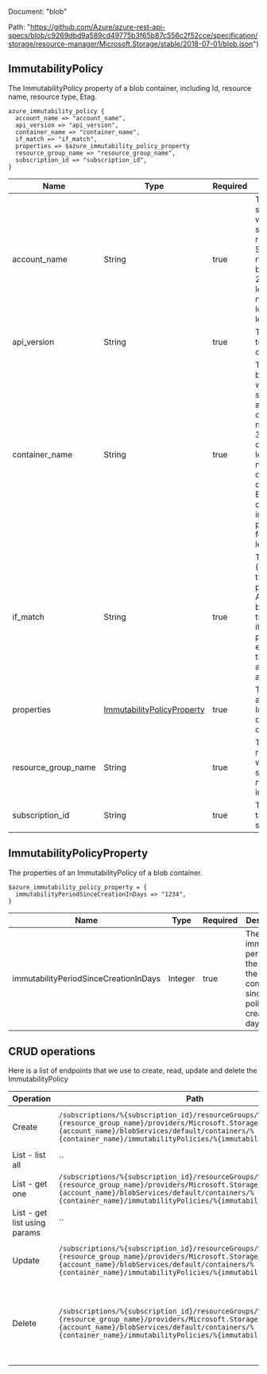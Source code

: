 Document: "blob"


Path: "https://github.com/Azure/azure-rest-api-specs/blob/c9269dbd9a589cd49775b3f65b87c556c2f52cce/specification/storage/resource-manager/Microsoft.Storage/stable/2018-07-01/blob.json")

## ImmutabilityPolicy

The ImmutabilityPolicy property of a blob container, including Id, resource name, resource type, Etag.

```puppet
azure_immutability_policy {
  account_name => "account_name",
  api_version => "api_version",
  container_name => "container_name",
  if_match => "if_match",
  properties => $azure_immutability_policy_property
  resource_group_name => "resource_group_name",
  subscription_id => "subscription_id",
}
```

| Name        | Type           | Required       | Description       |
| ------------- | ------------- | ------------- | ------------- |
|account_name | String | true | The name of the storage account within the specified resource group. Storage account names must be between 3 and 24 characters in length and use numbers and lower-case letters only. |
|api_version | String | true | The API version to use for this operation. |
|container_name | String | true | The name of the blob container within the specified storage account. Blob container names must be between 3 and 63 characters in length and use numbers, lower-case letters and dash (-) only. Every dash (-) character must be immediately preceded and followed by a letter or number. |
|if_match | String | true | The entity state (ETag) version of the immutability policy to update. A value of '*' can be used to apply the operation only if the immutability policy already exists. If omitted, this operation will always be applied. |
|properties | [ImmutabilityPolicyProperty](#immutabilitypolicyproperty) | true | The properties of an ImmutabilityPolicy of a blob container. |
|resource_group_name | String | true | The name of the resource group within the user's subscription. The name is case insensitive. |
|subscription_id | String | true | The ID of the target subscription. |
        
## ImmutabilityPolicyProperty

The properties of an ImmutabilityPolicy of a blob container.

```puppet
$azure_immutability_policy_property = {
  immutabilityPeriodSinceCreationInDays => "1234",
}
```

| Name        | Type           | Required       | Description       |
| ------------- | ------------- | ------------- | ------------- |
|immutabilityPeriodSinceCreationInDays | Integer | true | The immutability period for the blobs in the container since the policy creation, in days. |



## CRUD operations

Here is a list of endpoints that we use to create, read, update and delete the ImmutabilityPolicy

| Operation | Path | Verb | Description | OperationID |
| ------------- | ------------- | ------------- | ------------- | ------------- |
|Create|`/subscriptions/%{subscription_id}/resourceGroups/%{resource_group_name}/providers/Microsoft.Storage/storageAccounts/%{account_name}/blobServices/default/containers/%{container_name}/immutabilityPolicies/%{immutability_policy_name}`|Put|Creates or updates an unlocked immutability policy. ETag in If-Match is honored if given but not required for this operation.|BlobContainers_CreateOrUpdateImmutabilityPolicy|
|List - list all|``||||
|List - get one|`/subscriptions/%{subscription_id}/resourceGroups/%{resource_group_name}/providers/Microsoft.Storage/storageAccounts/%{account_name}/blobServices/default/containers/%{container_name}/immutabilityPolicies/%{immutability_policy_name}`|Get|Gets the existing immutability policy along with the corresponding ETag in response headers and body.|BlobContainers_GetImmutabilityPolicy|
|List - get list using params|``||||
|Update|`/subscriptions/%{subscription_id}/resourceGroups/%{resource_group_name}/providers/Microsoft.Storage/storageAccounts/%{account_name}/blobServices/default/containers/%{container_name}/immutabilityPolicies/%{immutability_policy_name}`|Put|Creates or updates an unlocked immutability policy. ETag in If-Match is honored if given but not required for this operation.|BlobContainers_CreateOrUpdateImmutabilityPolicy|
|Delete|`/subscriptions/%{subscription_id}/resourceGroups/%{resource_group_name}/providers/Microsoft.Storage/storageAccounts/%{account_name}/blobServices/default/containers/%{container_name}/immutabilityPolicies/%{immutability_policy_name}`|Delete|Aborts an unlocked immutability policy. The response of delete has immutabilityPeriodSinceCreationInDays set to 0. ETag in If-Match is required for this operation. Deleting a locked immutability policy is not allowed, only way is to delete the container after deleting all blobs inside the container.|BlobContainers_DeleteImmutabilityPolicy|
